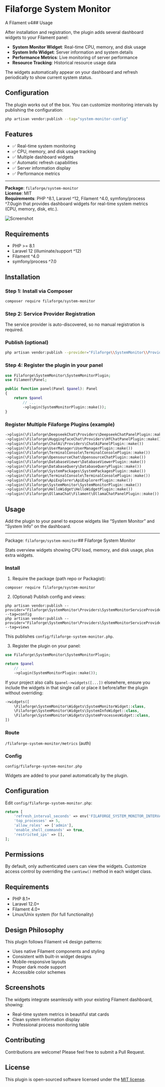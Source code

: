 # Filaforge System Monitor

A Filament v4## Usage

After installation and registration, the plugin adds several dashboard widgets to your Filament panel:

- **System Monitor Widget**: Real-time CPU, memory, and disk usage
- **System Info Widget**: Server information and system details
- **Performance Metrics**: Live monitoring of server performance
- **Resource Tracking**: Historical resource usage data

The widgets automatically appear on your dashboard and refresh periodically to show current system status.

## Configuration

The plugin works out of the box. You can customize monitoring intervals by publishing the configuration:

```bash
php artisan vendor:publish --tag="system-monitor-config"
```

## Features

- ✅ Real-time system monitoring
- ✅ CPU, memory, and disk usage tracking
- ✅ Multiple dashboard widgets
- ✅ Automatic refresh capabilities
- ✅ Server information display
- ✅ Performance metrics

---

**Package**: `filaforge/system-monitor`  
**License**: MIT  
**Requirements**: PHP ^8.1, Laravel ^12, Filament ^4.0, symfony/process ^7.0ugin that provides dashboard widgets for real-time system metrics (CPU, memory, disk, etc.).

![Screenshot](screenshot.png)

## Requirements
- PHP >= 8.1
- Laravel 12 (illuminate/support ^12)
- Filament ^4.0
- symfony/process ^7.0

## Installation

### Step 1: Install via Composer
```bash
composer require filaforge/system-monitor
```

### Step 2: Service Provider Registration
The service provider is auto-discovered, so no manual registration is required.

### Publish (optional)
```bash
php artisan vendor:publish --provider="Filaforge\\SystemMonitor\\Providers\\SystemMonitorServiceProvider"
```

### Step 4: Register the plugin in your panel
```php
use Filaforge\SystemMonitor\SystemMonitorPlugin;
use Filament\Panel;

public function panel(Panel $panel): Panel
{
    return $panel
        // ...
        ->plugin(SystemMonitorPlugin::make());
}
```

### Register Multiple Filaforge Plugins (example)

```php
->plugin(\Filaforge\DeepseekChat\Providers\DeepseekChatPanelPlugin::make())
->plugin(\Filaforge\HuggingfaceChat\Providers\HfChatPanelPlugin::make())
->plugin(\Filaforge\ChatAi\Providers\ChatAiPanelPlugin::make())
->plugin(\Filaforge\UserManager\UserManagerPlugin::make())
->plugin(\Filaforge\TerminalConsole\TerminalConsolePlugin::make())
->plugin(\Filaforge\OpensourceChat\OpensourceChatPlugin::make())
->plugin(\Filaforge\DatabaseViewer\DatabaseViewerPlugin::make())
->plugin(\Filaforge\DatabaseQuery\DatabaseQueryPlugin::make())
->plugin(\Filaforge\SystemPackages\SystemPackagesPlugin::make())
->plugin(\Filaforge\TerminalConsole\TerminalConsolePlugin::make())
->plugin(\Filaforge\ApiExplorer\ApiExplorerPlugin::make())
->plugin(\Filaforge\SystemMonitor\SystemMonitorPlugin::make())
->plugin(\Filaforge\HelloWidget\HelloWidgetPlugin::make())
->plugin(\Filaforge\OllamaChat\Filament\OllamaChatPanelPlugin::make())
```

## Usage
Add the plugin to your panel to expose widgets like “System Monitor” and “System Info” on the dashboard.

---
Package: `filaforge/system-monitor`## Filaforge System Monitor

Stats overview widgets showing CPU load, memory, and disk usage, plus extra widgets.

### Install

1) Require the package (path repo or Packagist):
```
composer require filaforge/system-monitor
```

2) (Optional) Publish config and views:
```
php artisan vendor:publish --provider="Filaforge\SystemMonitor\Providers\SystemMonitorServiceProvider" --tag=config
php artisan vendor:publish --provider="Filaforge\SystemMonitor\Providers\SystemMonitorServiceProvider" --tag=views
```
This publishes `config/filaforge-system-monitor.php`.

3) Register the plugin on your panel:
```php
use Filaforge\SystemMonitor\SystemMonitorPlugin;

return $panel
    // ...
    ->plugin(SystemMonitorPlugin::make());
```

If your project also calls `$panel->widgets([...])` elsewhere, ensure you include the widgets in that single call or place it before/after the plugin without overriding:
```php
->widgets([
    \Filaforge\SystemMonitor\Widgets\SystemMonitorWidget::class,
    \Filaforge\SystemMonitor\Widgets\SystemInfoWidget::class,
    \Filaforge\SystemMonitor\Widgets\SystemProcessesWidget::class,
])
```

### Route
`/filaforge-system-monitor/metrics` (auth)

### Config
`config/filaforge-system-monitor.php`

Widgets are added to your panel automatically by the plugin.

## Configuration

Edit `config/filaforge-system-monitor.php`:

```php
return [
    'refresh_interval_seconds' => env('FILAFORGE_SYSTEM_MONITOR_INTERVAL', 5),
    'top_processes' => 5,
    'allow_roles' => ['admin'],
    'enable_shell_commands' => true,
    'restricted_ips' => [],
];
```

## Permissions

By default, only authenticated users can view the widgets. Customize access control by overriding the `canView()` method in each widget class.

## Requirements

- PHP 8.1+
- Laravel 12.0+
- Filament 4.0+
- Linux/Unix system (for full functionality)

## Design Philosophy

This plugin follows Filament v4 design patterns:
- Uses native Filament components and styling
- Consistent with built-in widget designs
- Mobile-responsive layouts
- Proper dark mode support
- Accessible color schemes

## Screenshots

The widgets integrate seamlessly with your existing Filament dashboard, showing:
- Real-time system metrics in beautiful stat cards
- Clean system information display
- Professional process monitoring table

## Contributing

Contributions are welcome! Please feel free to submit a Pull Request.

## License

This plugin is open-sourced software licensed under the [MIT license](LICENSE).
